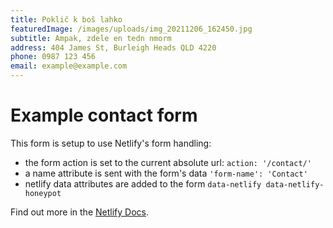 ```yaml
---
title: Poklič k boš lahko
featuredImage: /images/uploads/img_20211206_162450.jpg
subtitle: Ampak, zdele en tedn nmorm
address: 404 James St, Burleigh Heads QLD 4220
phone: 0987 123 456
email: example@example.com
---
```


# Example contact form

This form is setup to use Netlify's form handling:

* the form action is set to the current absolute url: `action: '/contact/'`
* a name attribute is sent with the form's data `'form-name': 'Contact'`
* netlify data attributes are added to the form `data-netlify data-netlify-honeypot`

Find out more in the [Netlify Docs](https://www.netlify.com/docs/form-handling/).
